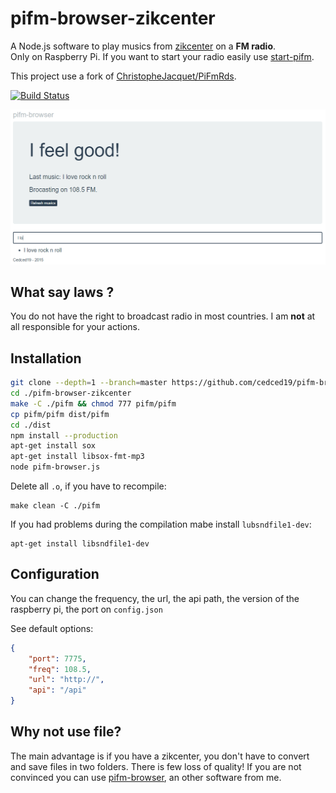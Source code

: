 # pifm-browser-zikcenter

A Node.js software to play musics from [zikcenter](https://github.com/cedced19/zikcenter) on a __FM radio__.  
Only on Raspberry Pi.
If you want to start your radio easily use [start-pifm](https://github.com/cedced19/start-pifm).

This project use a fork of [ChristopheJacquet/PiFmRds](https://github.com/ChristopheJacquet/PiFmRds).

[![Build Status](https://travis-ci.org/cedced19/pifm-browser-zikcenter.svg)](https://travis-ci.org/cedced19/pifm-browser-zikcenter)

![](https://raw.githubusercontent.com/cedced19/pifm-browser-zikcenter/master/demo.png)

## What say laws ?

You do not have the right to broadcast radio in most countries.
I am __not__ at all responsible for your actions.

## Installation

```bash
git clone --depth=1 --branch=master https://github.com/cedced19/pifm-browser-zikcenter
cd ./pifm-browser-zikcenter
make -C ./pifm && chmod 777 pifm/pifm
cp pifm/pifm dist/pifm
cd ./dist
npm install --production
apt-get install sox
apt-get install libsox-fmt-mp3
node pifm-browser.js
```

Delete all `.o`, if you have to recompile:
```
make clean -C ./pifm
```

If you had problems during the compilation mabe install `lubsndfile1-dev`:
```
apt-get install libsndfile1-dev
```
## Configuration

You can change the frequency, the url, the api path, the version of the raspberry pi, the port on `config.json`

See default options:

```json
{
    "port": 7775,
    "freq": 108.5,
    "url": "http://",
    "api": "/api"
}
```

## Why not use file?

The main advantage is if you have a zikcenter, you don't have to convert and save files in two folders.
There is few loss of quality!
If you are not convinced you can use [pifm-browser](https://github.com/cedced19/pifm-browser), an other software from me.

